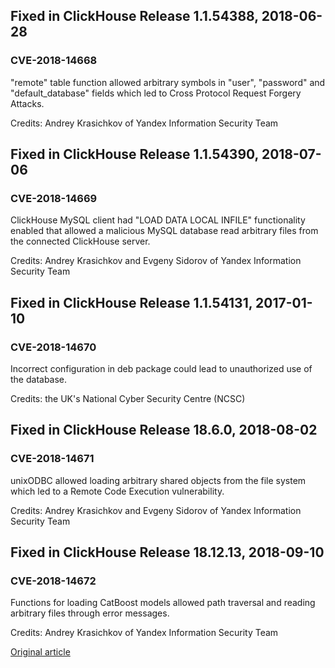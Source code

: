 ## Fixed in ClickHouse Release 1.1.54388, 2018-06-28

### CVE-2018-14668
"remote" table function allowed arbitrary symbols in "user", "password" and "default_database" fields which led to Cross Protocol Request Forgery Attacks.

Credits: Andrey Krasichkov of Yandex Information Security Team

## Fixed in ClickHouse Release 1.1.54390, 2018-07-06

### CVE-2018-14669
ClickHouse MySQL client had "LOAD DATA LOCAL INFILE" functionality enabled that allowed a malicious MySQL database read arbitrary files from the connected ClickHouse server.

Credits: Andrey Krasichkov and Evgeny Sidorov of Yandex Information Security Team

## Fixed in ClickHouse Release 1.1.54131, 2017-01-10

### CVE-2018-14670

Incorrect configuration in deb package could lead to unauthorized use of the database.

Credits: the UK's National Cyber Security Centre (NCSC)

## Fixed in ClickHouse Release 18.6.0, 2018-08-02

### CVE-2018-14671

unixODBC allowed loading arbitrary shared objects from the file system which led to a Remote Code Execution vulnerability.

Credits: Andrey Krasichkov and Evgeny Sidorov of Yandex Information Security Team

## Fixed in ClickHouse Release 18.12.13, 2018-09-10

### CVE-2018-14672

Functions for loading CatBoost models allowed path traversal and reading arbitrary files through error messages.

Credits: Andrey Krasichkov of Yandex Information Security Team

[Original article](https://clickhouse.yandex/docs/en/security_changelog/) <!--hide-->
